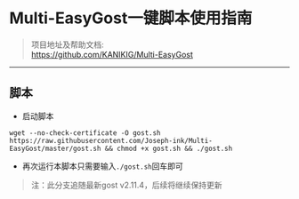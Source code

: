 # Multi-EasyGost一键脚本使用指南


> 项目地址及帮助文档:  
> https://github.com/KANIKIG/Multi-EasyGost
***
## 脚本

* 启动脚本  
```
wget --no-check-certificate -O gost.sh https://raw.githubusercontent.com/Joseph-ink/Multi-EasyGost/master/gost.sh && chmod +x gost.sh && ./gost.sh
```
* 再次运行本脚本只需要输入`./gost.sh`回车即可  

> 注：此分支追随最新gost v2.11.4，后续将继续保持更新
